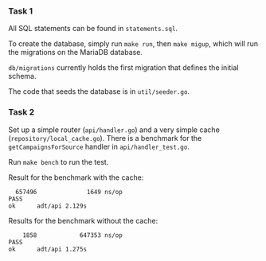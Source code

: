 ### Task 1

All SQL statements can be found in `statements.sql`.

To create the database, simply run `make run`, then `make migup`, which will run the migrations on the MariaDB database.

`db/migrations` currently holds the first migration that defines the initial schema.

The code that seeds the database is in `util/seeder.go`.

### Task 2

Set up a simple router (`api/handler.go`) and a very simple cache (`repository/local_cache.go`). 
There is a benchmark for the `getCampaignsForSource` handler in `api/handler_test.go`.

Run `make bench` to run the test.

Result for the benchmark with the cache:
```
  657496              1649 ns/op
PASS
ok      adt/api 2.129s
```
Results for the benchmark without the cache:
```
    1858            647353 ns/op
PASS
ok      adt/api 1.275s
```